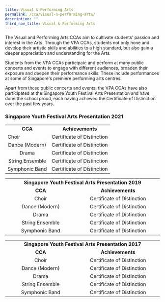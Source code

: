 ```yaml
---
title: Visual & Performing Arts
permalink: /cca/visual-n-performing-arts/
description: ""
third_nav_title: Visual & Performing Arts
---
```

<p>The Visual and Performing Arts CCAs aim to cultivate students' passion and interest in the Arts. Through the VPA CCAs, students not only hone and develop their artistic skills and abilities to a high standard, but also gain a deeper appreciation and understanding for the Arts.</p>
<p>Students from the VPA CCAs participate and perform at many public concerts and events to engage with different audiences, broaden their exposure and deepen their performance skills. These include performances at some of Singapore's premiere performing arts centres.</p>
<p>Apart from these public concerts and events, the VPA CCAs have also participated at the Singapore Youth Festival Arts Presentation and have done the school proud, each having achieved the Certificate of Distinction over the past few years.</p>
<h3>Singapore Youth Festival Arts Presentation 2021</h3><table>
<tbody>
	
<tr>
<td style="text-align: center;"><strong>CCA</strong></td>
<td style="text-align: center;"><strong>Achievements</strong></td>
</tr>
<tr>
<td>Choir</td>
<td style="text-align: center;">Certificate of Distinction</td>
</tr>
<tr>
<td style="text-align: center;">Dance (Modern)</td>
<td style="text-align: center;">Certificate of Distinction</td>
</tr>
<tr>
<td style="text-align: center;">Drama</td>
<td style="text-align: center;">Certificate of Distinction</td>
</tr>
<tr>
<td style="text-align: center;">String Ensemble</td>
<td style="text-align: center;">Certificate of Distinction</td>
</tr>
<tr>
<td style="text-align: center;">Symphonic Band</td>
<td style="text-align: center;">Certificate of Distinction</td>
</tr>
</tbody>
</table>
<table>
<tbody>
<tr>
<td style="text-align: center;" colspan="2"><strong>Singapore Youth Festival Arts Presentation 2019</strong></td>
</tr>
<tr>
<td style="text-align: center;" width="282"><strong>CCA</strong></td>
<td style="text-align: center;" width="331"><strong>Achievements</strong></td>
</tr>
<tr>
<td style="text-align: center;">Choir</td>
<td style="text-align: center;">Certificate of Distinction</td>
</tr>
<tr>
<td style="text-align: center;">Dance (Modern)</td>
<td style="text-align: center;">Certificate of Distinction</td>
</tr>
<tr>
<td style="text-align: center;">Drama</td>
<td style="text-align: center;">Certificate of Distinction</td>
</tr>
<tr>
<td style="text-align: center;">String Ensemble</td>
<td style="text-align: center;">Certificate of Distinction</td>
</tr>
<tr>
<td style="text-align: center;">Symphonic Band</td>
<td style="text-align: center;">Certificate of Distinction</td>
</tr>
</tbody>
</table>
<table>
<tbody>
<tr>
<td style="text-align: center;" colspan="2"><strong>Singapore Youth Festival Arts Presentation 2017</strong></td>
</tr>
<tr>
<td style="text-align: center;" width="282"><strong>CCA</strong></td>
<td style="text-align: center;" width="331"><strong>Achievements</strong></td>
</tr>
<tr>
<td style="text-align: center;">Choir</td>
<td style="text-align: center;">Certificate of Distinction</td>
</tr>
<tr>
<td style="text-align: center;">Dance (Modern)</td>
<td style="text-align: center;">Certificate of Distinction</td>
</tr>
<tr>
<td style="text-align: center;">Drama</td>
<td style="text-align: center;">Certificate of Distinction</td>
</tr>
<tr>
<td style="text-align: center;">String Ensemble</td>
<td style="text-align: center;">Certificate of Distinction</td>
</tr>
<tr>
<td style="text-align: center;">Symphonic Band</td>
<td style="text-align: center;">Certificate of Distinction</td>
</tr>
</tbody>
</table>